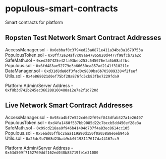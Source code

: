 # populous-smart-contracts
Smart contracts for platform


## Ropsten Test Network Smart Contract Addresses

AccessManager.sol - `0x0ebbaf0c3794ed23a0871e411a34be3a1679753a`   
PopulousToken.sol - `0x0ff72e24af7c09a647865820d4477f98fcb72a2c`      
SafeMath.sol - `0xed207425e42fa93beb253c545676efa5b68affbc`          
Populous.sol - `0x6fd483ae52779e3b66650ca857ad2141f310211c`    
DataManager.sol -  `0xd31d8de8df3fad0c9800ba6b7050093304f2feef`     
Utils.sol - `0x4e868021d0ef75bf28a876fd5cb83fbe7229fda9`

Platform Admin/Server Address - `0xf8b3d742b245ec366288160488a12e7a2f1d720d`

## Live Network Smart Contract Addresses

AccessManager.sol - `0x98ca4bf7e522cd6d2f69cf843dfab327a1e26497`   
PopulousToken.sol - `0xd4fa1460f537bb9085d22c7bccb5dd450ef28e3a`      
SafeMath.sol - `0x99cd218aa0f946b41404d737f4a83ec8614cc105`          
Populous.sol - `0x5ead05ffbc2aaa119a90d150f0a058a8e6eb945b`           
Utils.sol - `0x25dc9b7068d23bab9cb0f198117617da44167cc9`

Platform Admin/Server Address - `0x63d509f7152769ddf162ed048b83719fe1e31080`